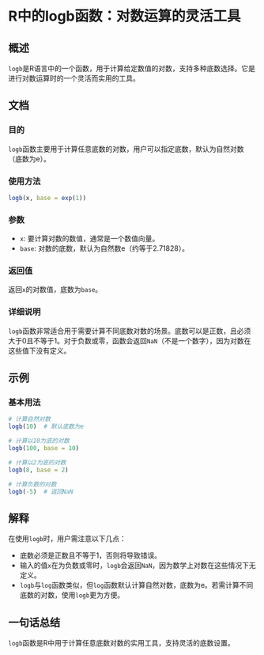 <!--
Meta Description: # R中的logb函数：对数运算的灵活工具 ## 概述 `logb`是R语言中的一个函数，用于计算给定数值的对数，支持多种底数选择。它是进行对数运算时的一个灵活而实用的工具。 ## 文档 ### 目的 `logb`函数主要用于计算任意底数的对数，用户可以指定底数，默认为自然对数（底数为e）。 ###...
Meta Keywords: logb, base, 底数为e, nan, log
-->

# R中的logb函数：对数运算的灵活工具

## 概述
`logb`是R语言中的一个函数，用于计算给定数值的对数，支持多种底数选择。它是进行对数运算时的一个灵活而实用的工具。

## 文档
### 目的
`logb`函数主要用于计算任意底数的对数，用户可以指定底数，默认为自然对数（底数为e）。

### 使用方法
```R
logb(x, base = exp(1))
```

### 参数
- `x`: 要计算对数的数值，通常是一个数值向量。
- `base`: 对数的底数，默认为自然数e（约等于2.71828）。

### 返回值
返回`x`的对数值，底数为`base`。

### 详细说明
`logb`函数非常适合用于需要计算不同底数对数的场景。底数可以是正数，且必须大于0且不等于1。对于负数或零，函数会返回`NaN`（不是一个数字），因为对数在这些值下没有定义。

## 示例
### 基本用法
```R
# 计算自然对数
logb(10)  # 默认底数为e

# 计算以10为底的对数
logb(100, base = 10)

# 计算以2为底的对数
logb(8, base = 2)

# 计算负数的对数
logb(-5)  # 返回NaN
```

## 解释
在使用`logb`时，用户需注意以下几点：
- 底数必须是正数且不等于1，否则将导致错误。
- 输入的值`x`在为负数或零时，`logb`会返回`NaN`，因为数学上对数在这些情况下无定义。
- `logb`与`log`函数类似，但`log`函数默认计算自然对数，底数为e。若需计算不同底数的对数，使用`logb`更为方便。

## 一句话总结
`logb`函数是R中用于计算任意底数对数的实用工具，支持灵活的底数设置。